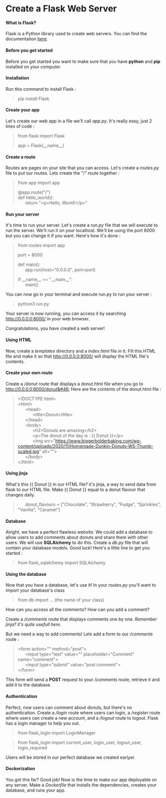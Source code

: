 # Create a Flask Web Server

#### What is Flask?

Flask is a Python library used to create web servers.
You can find the documentation [here](https://flask.palletsprojects.com/).

#### Before you get started

Before you get started you want to make sure that you have **python** and **pip** installed on your computer.

#### Installation

Run this command to install Flask :
> pip install Flask

#### Create your app

Let's create our web app in a file we'll call *app&#46;py*. It's really easy, just 2 lines of code :
> from flask import Flask
> 
> app = Flask(\_\_name__)

#### Create a route

Routes are pages on your site that you can access. Let's create a *routes&#46;py* file to put our routes. Lets create the "/" route together :
>from app import app
>
> @app.route("/")\
> def hello_world():\
> &nbsp;&nbsp;&nbsp;&nbsp;&nbsp;&nbsp;return "\<p>Hello, World!\</p>"

#### Run your server

It's time to run your server. Let's create a *run&#46;py* file that we will execute to run the server. We'll run it on your localhost. We'll be using the port 8000 but you can change it if you want. Here's how it's done :
>from routes import app
>
> port = 8000
>
> def main():\
> &nbsp;&nbsp;&nbsp;&nbsp;&nbsp;&nbsp;app.run(host="0.0.0.0", port=port)
>
> if \_\_name__ == "\_\_main__":\
> &nbsp;&nbsp;&nbsp;&nbsp;&nbsp;&nbsp;main()

You can now go in your terminal and execute run&#46;py to run your server :
> python3 run&#46;py

Your server is now running, you can access it by searching http://0.0.0.0:8000/ in your web browser.

Congratulations, you have created a web server!

#### Using HTML

Now, create a *templates* directory and a *index&#46;html* file in it. Fill this HTML file and make it so that http://0.0.0.0:8000/ will display the HTML file's contents.

#### Create your own route

Create a */donut* route that displays a donut.html file when you go to http://0.0.0.0:8000/donut&#46;
Here are the contents of the donut.html file :
> \<!DOCTYPE html>\
> \<html>\
> &nbsp;&nbsp;&nbsp;&nbsp;&nbsp;&nbsp;\<head>\
> &nbsp;&nbsp;&nbsp;&nbsp;&nbsp;&nbsp;&nbsp;&nbsp;&nbsp;&nbsp;&nbsp;&nbsp;\<title>Donut\</title>\
> &nbsp;&nbsp;&nbsp;&nbsp;&nbsp;&nbsp;\</head>\
> &nbsp;&nbsp;&nbsp;&nbsp;&nbsp;&nbsp;\<body>\
> &nbsp;&nbsp;&nbsp;&nbsp;&nbsp;&nbsp;&nbsp;&nbsp;&nbsp;&nbsp;&nbsp;&nbsp;\<h2>Donuts are amazing\</h2>\
> &nbsp;&nbsp;&nbsp;&nbsp;&nbsp;&nbsp;&nbsp;&nbsp;&nbsp;&nbsp;&nbsp;&nbsp;\<p>The donut of the day is : {{ Donut }}\</p>\
> &nbsp;&nbsp;&nbsp;&nbsp;&nbsp;&nbsp;&nbsp;&nbsp;&nbsp;&nbsp;&nbsp;&nbsp;\<img src="https://www.biggerbolderbaking.com/wp-content/uploads/2020/11/Homemade-Dunkin-Donuts-WS-Thumb-scaled.jpg" alt="">\
> &nbsp;&nbsp;&nbsp;&nbsp;&nbsp;&nbsp;\</body>\
> \</html>

#### Using jinja

What's this {{ Donut }} in our HTML file? it's jinja, a way to send data from flask to our HTML file. Make {{ Donut }} equal to a donut flavour that changes daily.
> &nbsp;&nbsp;&nbsp;&nbsp;&nbsp;&nbsp;donut_flavours = ["Chocolate", "Strawberry", "Fudge", "Sprinkles", "Vanilla", "Caramel"]

#### Database

Alright, we have a perfect flawless website. We could add a database to allow users to add comments about donuts and share them with other users. We will use **SQLAlchemy** to do this.
Create a *db&#46;py* file that will contain your database models. Good luck!
Here's a little line to get you started :
> from flask_sqlalchemy import SQLAlchemy

#### Using the database

Now that you have a database, let's use it!
In your *routes&#46;py* you'll want to import your database's class
> from db import ... (the name of your class) 

How can you access all the comments?
How can you add a comment?

Create a */comments* route that displays comments one by one.
*Remember jinja? it's quite usefull here.*

But we need a way to add comments! Lets add a form to our */comments* route :

> \<form action="" method="post">\
> &nbsp;&nbsp;&nbsp;&nbsp;&nbsp;&nbsp;\<input type="text" value="" placeholder="Comment" name="comment">\
> &nbsp;&nbsp;&nbsp;&nbsp;&nbsp;&nbsp;\<input type="submit" value="post comment">\
> \</form>

This form will send a **POST** request to your */comments* route, retrieve it and add it to the database.

#### Authentication

Perfect, now users can comment about donuts, but there's no authentication. Create a */login* route where users can login, a */register* route where users can create a new account, and a */logout* route to logout.
Flask has a login manager to help you out.
> from flask_login import LoginManager

> from flask_login import current_user, login_user, logout_user, login_required

Users will be stored in our perfect database we created earlyer.

#### Dockerization

You got this far? Good job! Now is the time to make our app deployable on any server. Make a *Dockerfile* that installs the dependencies, creates your database, and runs your app.

